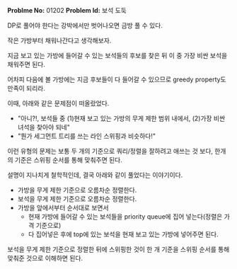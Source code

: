 **Problme No:** 01202
**Problem Id:** 보석 도둑


DP로 풀어야 한다는 강박에서만 벗어나오면 금방 풀 수 있다.


작은 가방부터 채워나간다고 생각해보자.


지금 보고 있는 가방에 들어갈 수 있는 보석들의 후보를 찾은 뒤 이 중 가장 비싼 보석을 채워주면 된다.


어차피 다음에 볼 가방에는 지금 후보들이 다 들어갈 수 있으므로 greedy property도 만족이 되리라.


이때, 아래와 같은 문제점이 떠올랐었다.


- "아니?!, 보석들 중 (1)현재 보고 있는 가방의 무게 제한 범위 내에서, (2)가장 비싼 녀석을 찾아야 되네"
- "뭔가 세그먼트 트리를 쓰는 라인 스위핑과 비슷하다!"


이런 유형의 문제는 보통 두 개의 기준으로 쿼리/정렬을 잘하려고 애쓰는 것 보다, 한개의 기준은 스위핑 순서를 통해 맞춰주면 된다.


설명이 지나치게 철학적인데, 결국 아래와 같이 풀었다는 이야기이다.


- 가방을 무게 제한 기준으로 오름차순 정렬한다.
- 보석을 무게 제한 기준으로 오름차순 정렬한다.
- 가방을 앞에서부터 순서대로 보면서
  - 현재 가방에 들어갈 수 있는 보석들을 priority queue에 집어 넣는다(정렬은 가격 기준으로)
  - 다 집어넣은 후에 top에 있는 보석을 현재 보고 있는 가방에 넣어주면 된다.


보석을 무게 제한 기준으로 정렬한 뒤에 스위핑한 것이 한 개 기준을 스위핑 순서를 통해 맞춰준 것으로 이해하면 된다.
